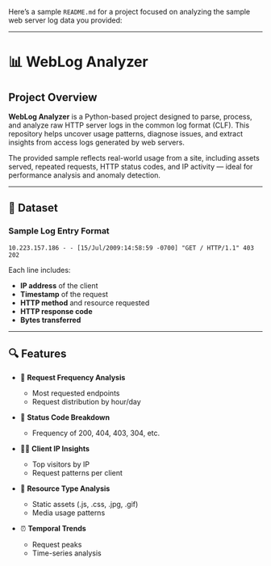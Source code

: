 Here’s a sample `README.md` for a project focused on analyzing the sample web server log data you provided:

---

# 📊 WebLog Analyzer

## Project Overview

**WebLog Analyzer** is a Python-based project designed to parse, process, and analyze raw HTTP server logs in the common log format (CLF). This repository helps uncover usage patterns, diagnose issues, and extract insights from access logs generated by web servers.

The provided sample reflects real-world usage from a site, including assets served, repeated requests, HTTP status codes, and IP activity — ideal for performance analysis and anomaly detection.

---

## 📁 Dataset

### Sample Log Entry Format

```
10.223.157.186 - - [15/Jul/2009:14:58:59 -0700] "GET / HTTP/1.1" 403 202
```

Each line includes:

* **IP address** of the client
* **Timestamp** of the request
* **HTTP method** and resource requested
* **HTTP response code**
* **Bytes transferred**

---

## 🔍 Features

* 🔢 **Request Frequency Analysis**

  * Most requested endpoints
  * Request distribution by hour/day
* 🧾 **Status Code Breakdown**

  * Frequency of 200, 404, 403, 304, etc.
* 🧑‍💻 **Client IP Insights**

  * Top visitors by IP
  * Request patterns per client
* 📁 **Resource Type Analysis**

  * Static assets (.js, .css, .jpg, .gif)
  * Media usage patterns
* ⏰ **Temporal Trends**

  * Request peaks
  * Time-series analysis
